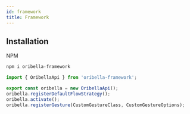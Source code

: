```yaml
---
id: framework
title: Framework
---
```

## Installation

NPM
```javascript
npm i oribella-framework
```

```javascript
import { OribellaApi } from 'oribella-framework';

export const oribella = new OribellaApi();
oribella.registerDefaultFlowStrategy();
oribella.activate();
oribella.registerGesture(CustomGestureClass, CustomGestureOptions);
```
